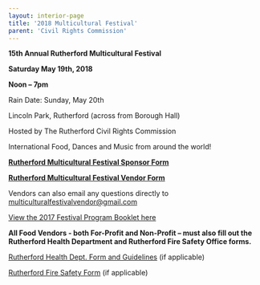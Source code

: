 ```yaml
---
layout: interior-page
title: '2018 Multicultural Festival'
parent: 'Civil Rights Commission'
---
```


**15th Annual Rutherford Multicultural Festival**

**Saturday May 19th, 2018**

**Noon – 7pm**

Rain Date: Sunday, May 20th


Lincoln Park, Rutherford (across from Borough Hall)

Hosted by The Rutherford Civil Rights Commission

International Food, Dances and Music from around the world!


[**Rutherford Multicultural Festival Sponsor Form**](https://storage.googleapis.com/static.rutherford-nj.com/committees/civil-rights/RMFSponsorForm.pdf)

[**Rutherford Multicultural Festival Vendor Form**](https://storage.googleapis.com/static.rutherford-nj.com/committees/civil-rights/RMFVendorForm2018.pdf)

Vendors can also email any questions directly to multiculturalfestivalvendor@gmail.com

[View the 2017 Festival Program Booklet here](https://storage.googleapis.com/static.rutherford-nj.com/committees/civil-rights/Rutherford%20MCF%20Program%20Book%202017%20web%20version.pdf)

**All Food Vendors - both For-Profit and Non-Profit – must also fill out the Rutherford Health Department and Rutherford Fire Safety Office forms.**

[Rutherford Health Dept. Form and Guidelines](https://storage.googleapis.com/static.rutherford-nj.com/committees/civil-rights/RutherfordHealthDeptForm-Guidelines.pdf) (if applicable)

[Rutherford Fire Safety Form](https://storage.googleapis.com/static.rutherford-nj.com/committees/civil-rights/RutherfordFireSafetyForm.pdf) (if applicable)

